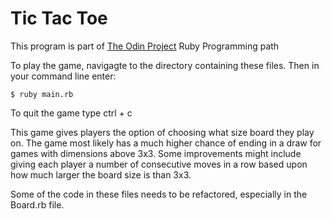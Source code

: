 # Tic Tac Toe

This program is part of [The Odin Project](https://www.theodinproject.com/courses/ruby-programming/lessons/tic-tac-toe) Ruby Programming path

To play the game, navigagte to the directory containing these files. Then in your command line enter:
```
$ ruby main.rb
```
To quit the game type ctrl + c

This game gives players the option of choosing what size board they play on. The game most likely has a much higher chance of ending in a draw for games with dimensions above 3x3. Some improvements might include giving each player a number of consecutive moves in a row based upon how much larger the board size is than 3x3.

Some of the code in these files needs to be refactored, especially in the Board.rb file.

